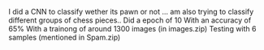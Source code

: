 I did a CNN to classify wether its pawn or not ... am also trying to classify different groups of chess pieces..
Did a epoch of 10
With an accuracy of 65%
With a trainong of around 1300 images (in images.zip)
Testing with 6 samples (mentioned in Spam.zip)
